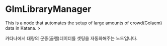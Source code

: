 # GlmLibraryManager

This is a node that automates the setup of large amounts of crowd(Golaem) data in Katana.
\>

카타나에서 대량의 군중(골렘)데이터를 셋팅을 자동화해주는 노드입니다.
